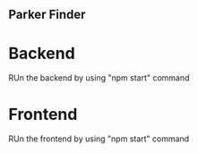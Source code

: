 ## Parker Finder ##

# Backend #
RUn the backend by using "npm start" command

# Frontend #
RUn the frontend by using "npm start" command

